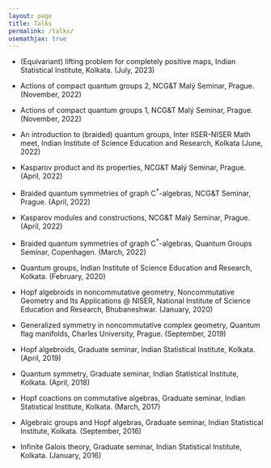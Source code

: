 ```yaml
---
layout: page
title: Talks
permalink: /talks/
usemathjax: true
---
```


- (Equivariant) lifting problem for completely positive maps, Indian Statistical
  Institute, Kolkata. (July, 2023)

- Actions of compact quantum groups 2, NCG&T Mal&yacute; Seminar, Prague. (November, 2022)

- Actions of compact quantum groups 1, NCG&T Mal&yacute; Seminar, Prague. (November, 2022)

- An introduction to (braided) quantum groups, Inter IISER-NISER Math meet, Indian Institute of Science Education and Research, Kolkata (June, 2022)

- Kasparov product and its properties, NCG&T Mal&yacute; Seminar, Prague. (April, 2022)

- Braided quantum symmetries of graph $\textrm{C}^*$-algebras, NCG&T Seminar, Prague. (April, 2022)

- Kasparov modules and constructions, NCG&T Mal&yacute; Seminar, Prague. (April, 2022)

- Braided quantum symmetries of graph $\textrm{C}^*$-algebras, Quantum Groups Seminar, Copenhagen. (March, 2022)

- Quantum groups, Indian Institute of Science Education and Research, Kolkata. (February, 2020)

- Hopf algebroids in noncommutative geometry, Noncommutative Geometry and Its Applications @ NISER, National Institute of Science Education and Research, Bhubaneshwar. (January, 2020)

- Generalized symmetry in noncommutative complex geometry, Quantum flag manifolds, Charles University, Prague. (September, 2019)

- Hopf algebroids, Graduate seminar, Indian Statistical Institute, Kolkata. (April, 2019)

- Quantum symmetry, Graduate seminar, Indian Statistical Institute, Kolkata. (April, 2018)

- Hopf coactions on commutative algebras, Graduate seminar, Indian Statistical Institute, Kolkata. (March, 2017)

- Algebraic groups and Hopf algebras, Graduate seminar, Indian Statistical Institute, Kolkata. (September, 2016)

- Infinite Galois theory, Graduate seminar, Indian Statistical Institute, Kolkata. (January, 2016)
